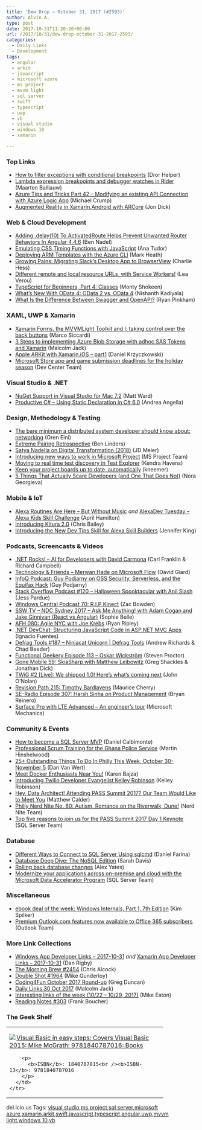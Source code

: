```yaml
---
title: 'Dew Drop – October 31, 2017 (#2593)'
author: Alvin A.
type: post
date: 2017-10-31T11:20:26+00:00
url: /2017/10/31/dew-drop-october-31-2017-2593/
categories:
  - Daily Links
  - Development
tags:
  - angular
  - arkit
  - javascript
  - microsoft azure
  - ms project
  - mvvm light
  - sql server
  - swift
  - typescript
  - uwp
  - vb
  - visual studio
  - windows 10
  - xamarin

---
```

### <a name="top"></a>Top Links

  * <a href="https://blog.oz-code.com/using-conditional-breakpoints-filter-exceptions-debugging/" target="_blank">How to filter exceptions with conditional breakpoints</a> (Dror Helper)
  * <a href="https://blog.jetbrains.com/dotnet/2017/10/30/lambda-expression-breakpoints-debugger-watches-rider/" target="_blank">Lambda expression breakpoints and debugger watches in Rider</a> (Maarten Balliauw)
  * <a href="https://www.michaelcrump.net/azure-tips-and-tricks42/" target="_blank">Azure Tips and Tricks Part 42 &#8211; Modifying an existing API Connection with Azure Logic App</a> (Michael Crump)
  * <a href="https://blog.xamarin.com/augmented-reality-xamarin-android-arcore/" target="_blank">Augmented Reality in Xamarin.Android with ARCore</a> (Jon Dick)



### <a name="web"></a>Web & Cloud Development

  * <a href="https://www.bennadel.com/blog/3362-adding-delay-10-to-activatedroute-helps-prevent-unwanted-router-behaviors-in-angular-4-4-6.htm" target="_blank">Adding .delay(10) To ActivatedRoute Helps Prevent Unwanted Router Behaviors In Angular 4.4.6</a> (Ben Nadel)
  * <a href="https://css-tricks.com/emulating-css-timing-functions-javascript/" target="_blank">Emulating CSS Timing Functions with JavaScript</a> (Ana Tudor)
  * <a href="http://markheath.net/post/deploying-arm-templates-azure-cli" target="_blank">Deploying ARM Templates with the Azure CLI</a> (Mark Heath)
  * <a href="https://slack.engineering/growing-pains-migrating-slacks-desktop-app-to-browserview-2759690d9c7b?source=rss----58820b6d8904---4" target="_blank">Growing Pains: Migrating Slack’s Desktop App to BrowserView</a> (Charlie Hess)
  * <a href="http://feedproxy.google.com/~r/leaverou/~3/U1rjxlVY03c/" target="_blank">Different remote and local resource URLs, with Service Workers!</a> (Lea Verou)
  * <a href="https://code.tutsplus.com/tutorials/typescript-for-beginners-part-4-classes--cms-29565" target="_blank">TypeScript for Beginners, Part 4: Classes</a> (Monty Shokeen)
  * <a href="https://dzone.com/articles/whats-new-with-odata-4-odata-2-vs-odata-4?utm_medium=feed&utm_source=feedpress.me&utm_campaign=Feed%3A+dzone%2Fbig-data" target="_blank">What&#8217;s New With OData 4: OData 2 vs. OData 4</a> (Nishanth Kadiyala)
  * <a href="https://swagger.io/difference-between-swagger-and-openapi/" target="_blank">What Is the Difference Between Swagger and OpenAPI?</a> (Ryan Pinkham)



### <a name="silverlight"></a>XAML, UWP & Xamarin

  * <a href="https://msicc.net/xamarin-forms-the-mvvmlight-toolkit-and-i-taking-control-over-the-back-buttons/" target="_blank">Xamarin Forms, the MVVMLight Toolkit and I: taking control over the back buttons</a> (Marco Siccardi)
  * <a href="http://feedproxy.google.com/~r/parsimonyjax/~3/lmm78dL_-bE/3-steps-to-implementing-azure-blob.html" target="_blank">3 Steps to implementing Azure Blob Storage with adhoc SAS Tokens and Xamarin</a> (Malcolm Jack)
  * <a href="https://mobileprogrammerblog.wordpress.com/2017/10/30/apple-arkit-with-xamarin-ios-part1/" target="_blank">Apple ARKit with Xamarin.iOS – part1</a> (Daniel Krzyczkowski)
  * <a href="http://blogs.windows.com/buildingapps/2017/10/30/microsoft-store-app-game-submission-deadlines-holiday-season/?WT.mc_id=DX_MVP4025064" target="_blank">Microsoft Store app and game submission deadlines for the holiday season</a> (Dev Center Team)



### <a name="dotnet"></a>Visual Studio & .NET

  * <a href="http://lastexitcode.com/blog/2017/10/28/NuGetSupportInVisualStudioMac7-2/" target="_blank">NuGet Support in Visual Studio for Mac 7.2</a> (Matt Ward)
  * <a href="https://www.productivecsharp.com/2017/10/using-static-declaration-csharp-6/" target="_blank">Productive C# – Using Static Declaration in C# 6.0</a> (Andrea Angella)



### <a name="design"></a>Design, Methodology & Testing

  * <a href="http://feedproxy.google.com/~r/AyendeRahien/~3/i2-bbJCVk_Y/the-bare-minimum-a-distributed-system-developer-should-know-about-networking" target="_blank">The bare minimum a distributed system developer should know about: networking</a> (Oren Eini)
  * <a href="https://www.benlinders.com/2017/extreme-pairing-retrospective/" target="_blank">Extreme Pairing Retrospective</a> (Ben Linders)
  * <a href="http://feedproxy.google.com/~r/jmeier/~3/kagnM7DhfNc/" target="_blank">Satya Nadella on Digital Transformation (2018)</a> (JD Meier)
  * <a href="https://blogs.office.com/en-us/2017/10/30/introducing-new-ways-to-work-in-microsoft-project/" target="_blank">Introducing new ways to work in Microsoft Project</a> (MS Project Team)
  * <a href="https://blogs.msdn.microsoft.com/dotnet/2017/10/30/real-time-test-discovery/" target="_blank">Moving to real time test discovery in Test Explorer</a> (Kendra Havens)
  * <a href="https://github.com/blog/2458-keep-your-project-boards-up-to-date-automatically" target="_blank">Keep your project boards up to date, automatically</a> (kneemer)
  * <a href="https://developer.telerik.com/content-types/opinion/5-things-that-scare-developers/" target="_blank">5 Things That Actually Scare Developers (and One That Does Not)</a> (Nora Georgieva)



### <a name="mobile"></a>Mobile & IoT

  * <a href="https://lovemyecho.com/2017/10/30/alexa-routines-without-music/" target="_blank">Alexa Routines Are Here – But Without Music</a> _and_ <a href="https://lovemyecho.com/2017/10/30/alexadev-tuesday-alexa-kids-skill-challenge/" target="_blank">AlexaDev Tuesday – Alexa Kids Skill Challenge</a> (April Hamilton)
  * <a href="https://developer.ibm.com/swift/2017/10/30/kitura-20/" target="_blank">Introducing Kitura 2.0</a> (Chris Bailey)
  * <a href="https://developer.amazon.com/blogs/alexa/post/b348f481-6250-4cba-841b-7f6f07105613/introducing-the-new-dev-tips-skill-for-alexa-skill-builders" target="_blank">Introducing the New Dev Tips Skill for Alexa Skill Builders</a> (Jennifer King)



### <a name="podcasts"></a>Podcasts, Screencasts & Videos

  * <a href="http://www.dotnetrocks.com/default.aspx?ShowNum=1489" target="_blank">.NET Rocks! &#8211; AI for Developers with David Carmona</a> (Carl Franklin & Richard Campbell)
  * <a href="http://DavidGiard.com/2017/10/30/MerwanHadeOnMicrosoftFlow.aspx" target="_blank">Technology & Friends &#8211; Merwan Hade on Microsoft Flow</a> (David Giard)
  * <a href="http://www.infoq.com/podcasts/guy-podjarny?utm_campaign=infoq_content&utm_source=infoq&utm_medium=feed&utm_term=global" target="_blank">InfoQ Podcast: Guy Podjarny on OSS Security, Serverless, and the Equifax Hack</a> (Guy Podjarny)
  * <a href="https://stackoverflow.blog/2017/10/30/podcast-120-halloween-spooktacular-anil-slash/" target="_blank">Stack Overflow Podcast #120 – Halloween Spooktacular with Anil Slash</a> (Jess Pardue)
  * <a href="http://feedproxy.google.com/~r/wmexperts/~3/IBH6uVfmVnQ/windows-central-podcast-70" target="_blank">Windows Central Podcast 70: R.I.P Kinect</a> (Zac Bowden)
  * <a href="https://tv.ssw.com/7258/ndc-sydney-2017-ask-me-anything-with-adam-cogan-and-jake-ginnivan-react-vs-angular" target="_blank">SSW TV &#8211; NDC Sydney 2017 – Ask Me Anything! with Adam Cogan and Jake Ginnivan (React vs Angular)</a> (Sophie Belle)
  * <a href="https://ryanripley.com/afh-080-agile-nyc-joe-krebs/" target="_blank">AFH 080: Agile NYC with Joe Krebs</a> (Ryan Ripley)
  * <a href="https://www.telerik.com/blogs/net-devchat-structuring-javascript-code-in-aspnet-mvc-applications" target="_blank">.NET DevChat: Structuring JavaScript Code in ASP.NET MVC Apps</a> (Ignacio Fuentes)
  * <a href="https://channel9.msdn.com/Shows/Defrag-Tools/Defrag-Tools-187-Ninjacat-Unicorn?WT.mc_id=DX_MVP4025064" target="_blank">Defrag Tools #187 &#8211; Ninjacat Unicorn | Defrag Tools</a> (Andrew Richards & Chad Beeder)
  * <a href="https://www.functionalgeekery.com/episode-113-oskar-wickstrom/" target="_blank">Functional Geekery Episode 113 – Oskar Wickström</a> (Steven Proctor)
  * <a href="https://tracking.feedpress.it/link/8084/7245113" target="_blank">Gone Mobile 59: SkiaSharp with Matthew Leibowitz</a> (Greg Shackles & Jonathan Dick)
  * <a href="https://dev.ghost.org/twig-2/" target="_blank">TWiG #2 [Live]: We shipped 1.0! Here&#8217;s what&#8217;s coming next</a> (John O&#8217;Nolan)
  * <a href="http://revisionpath.simplecast.fm/timothy-bardlavens" target="_blank">Revision Path 215: Timothy Bardlavens</a> (Maurice Cherry)
  * <a href="http://feedproxy.google.com/~r/se-radio/~3/I6yo__DF8nU/" target="_blank">SE-Radio Episode 307: Harsh Sinha on Product Management</a> (Bryan Reinero)
  * <a href="http://www.youtube.com/watch?v=X8Z91UjM9PM" target="_blank">Surface Pro with LTE Advanced &#8211; An engineer&#8217;s tour</a> (Microsoft Mechanics)



### <a name="events"></a>Community & Events

  * <a href="http://feedproxy.google.com/~r/MSSQLTips-LatestSqlServerTips/~3/QtX2XwK65Kc/tip.asp" target="_blank">How to become a SQL Server MVP</a> (Daniel Calbimonte)
  * <a href="https://nkdagility.com/professional-scrum-training-ghana-police-service/" target="_blank">Professional Scrum Training for the Ghana Police Service</a> (Martin Hinshelwood)
  * <a href="http://www.uwishunu.com/2017/10/25-outstanding-things-philly-week-october-30-november-5/" target="_blank">25+ Outstanding Things To Do In Philly This Week, October 30-November 5</a> (Dan Van Wert)
  * <a href="https://blog.docker.com/2017/10/docker-community-leaders-meetup/" target="_blank">Meet Docker Enthusiasts Near You!</a> (Karen Bajza)
  * <a href="https://twilioinc.wpengine.com/2017/10/introducing-twilio-developer-evangelist-kelley-robinson.html" target="_blank">Introducing Twilio Developer Evangelist Kelley Robinson</a> (Kelley Robinson)
  * <a href="https://borntolearn.mslearn.net/b/weblog/posts/hey-data-architect-attending-pass-summit-2017-our-team-would-like-to-meet-you" target="_blank">Hey, Data Architect! Attending PASS Summit 2017? Our Team Would Like to Meet You</a> (Matthew Calder)
  * <a href="https://philadelphia.nerdnite.com/2017/10/30/nerd-nite-no-80-autism-romance-on-the-riverwalk-dune/" target="_blank">Philly Nerd Nite No. 80: Autism, Romance on the Riverwalk, Dune!</a> (Nerd Nite Team)
  * <a href="https://blogs.technet.microsoft.com/dataplatforminsider/2017/10/30/top-five-reasons-to-join-us-for-the-pass-summit-2017-day-1-keynote/" target="_blank">Top five reasons to join us for the PASS Summit 2017 Day 1 Keynote</a> (SQL Server Team)



### <a name="sql"></a>Database

  * <a href="http://feedproxy.google.com/~r/MSSQLTips-LatestSqlServerTips/~3/l3YNooAaoYs/tip.asp" target="_blank">Different Ways to Connect to SQL Server Using sqlcmd</a> (Daniel Farina)
  * <a href="https://dzone.com/articles/database-deep-dive-the-nosql-edition?utm_medium=feed&utm_source=feedpress.me&utm_campaign=Feed%3A+dzone%2Fdatabase" target="_blank">Database Deep Dive: The NoSQL Edition</a> (Sarah Davis)
  * <a href="http://workingwithdevs.com/rolling-back-database-changes/" target="_blank">Rolling back database changes</a> (Alex Yates)
  * <a href="https://blogs.technet.microsoft.com/dataplatforminsider/2017/10/30/modernize-your-applications-across-on-premise-and-cloud-with-the-microsoft-data-accelerator-program/" target="_blank">Modernize your applications across on-premise and cloud with the Microsoft Data Accelerator Program</a> (SQL Server Team)



### <a name="misc"></a>Miscellaneous

  * <a href="https://blogs.msdn.microsoft.com/microsoft_press/2017/10/30/ebook-deal-of-the-week-windows-internals-part-1-7th-edition/" target="_blank">ebook deal of the week: Windows Internals, Part 1, 7th Edition</a> (Kim Spilker)
  * <a href="https://blogs.office.com/en-us/2017/10/30/premium-outlook-com-features-now-available-to-office-365-subscribers/" target="_blank">Premium Outlook.com features now available to Office 365 subscribers</a> (Outlook Team)



### <a name="links"></a>More Link Collections

  * <a href="https://www.windowsappdev.com/2017/10/windows-app-developer-links-2017-10-31/" target="_blank">Windows App Developer Links &#8211; 2017-10-31</a> _and_ <a href="https://www.allaboutxamarin.com/2017/10/xamarin-app-developer-links-2017-10-31/" target="_blank">Xamarin App Developer Links &#8211; 2017-10-31</a> (Dan Rigby)
  * <a href="http://feedproxy.google.com/~r/ReflectivePerspective/~3/7eRc9LAcer8/" target="_blank">The Morning Brew #2454</a> (Chris Alcock)
  * <a href="https://afreshcup.com/home/2017/10/31/double-shot-1964.html" target="_blank">Double Shot #1964</a> (Mike Gunderloy)
  * <a href="https://channel9.msdn.com/coding4fun/blog/Coding4Fun-October-2017-Round-up?WT.mc_id=DX_MVP4025064" target="_blank">Coding4Fun October 2017 Round-up</a> (Greg Duncan)
  * <a href="http://feedproxy.google.com/~r/parsimonyjax/~3/csR5G_kSKak/daily-links-30-oct-2017.html" target="_blank">Daily Links 30 Oct 2017</a> (Malcolm Jack)
  * <a href="https://samestuffdifferentday.com/2017/10/30/interesting-links-of-the-week-1022-1029-2017/" target="_blank">Interesting links of the week (10/22 – 10/29, 2017)</a> (Mike Eaton)
  * <a href="http://www.frankysnotes.com/2017/10/reading-notes-303.html" target="_blank">Reading Notes #303</a> (Frank Boucher)



### <a name="shelf"></a>The Geek Shelf

<div class="wlWriterEditableSmartContent" id="scid:7dc1bd33-94bd-46fd-a20b-0131235bcd47:bb03e7f9-d543-4e19-8c19-de816b21cc2d" style="margin: 0px; padding: 0px; float: none; display: inline;">
  <table cellspacing="0" cellpadding="2" width="400" border="0" unselectable="on">
    <tr>
      <td valign="top" width="400">
        <p>
          <a title="Visual Basic in easy steps: Covers Visual Basic 2015: Mike McGrath: 9781840787016: Books" href="http://www.amazon.com/exec/obidos/ASIN/1840787015/amavin-20"><img data-recalc-dims="1" decoding="async" src="https://i0.wp.com/images-na.ssl-images-amazon.com/images/I/51HAfwFDUJL._AC_US218_.jpg?w=660&#038;ssl=1" border="0" align="left" style="float:left" />Visual Basic in easy steps: Covers Visual Basic 2015: Mike McGrath: 9781840787016: Books</a>
        </p>
        
        <p>
          <b>ISBN</b>: 1840787015<br /><b>ISBN-13</b>: 9781840787016
        </p>
      </td>
    </tr>
  </table>
</div>



<div class="wlWriterEditableSmartContent" id="scid:77ECF5F8-D252-44F5-B4EB-D463C5396A79:0a2fba53-d583-410a-b461-12e5d2172b6f" style="margin: 0px; padding: 0px; float: none; display: inline;">
  del.icio.us Tags: <a href="http://del.icio.us/popular/visual+studio" rel="tag">visual studio</a>,<a href="http://del.icio.us/popular/ms+project" rel="tag">ms project</a>,<a href="http://del.icio.us/popular/sql+server" rel="tag">sql server</a>,<a href="http://del.icio.us/popular/microsoft+azure" rel="tag">microsoft azure</a>,<a href="http://del.icio.us/popular/xamarin" rel="tag">xamarin</a>,<a href="http://del.icio.us/popular/arkit" rel="tag">arkit</a>,<a href="http://del.icio.us/popular/swift" rel="tag">swift</a>,<a href="http://del.icio.us/popular/javascript" rel="tag">javascript</a>,<a href="http://del.icio.us/popular/typescript" rel="tag">typescript</a>,<a href="http://del.icio.us/popular/angular" rel="tag">angular</a>,<a href="http://del.icio.us/popular/uwp" rel="tag">uwp</a>,<a href="http://del.icio.us/popular/mvvm+light" rel="tag">mvvm light</a>,<a href="http://del.icio.us/popular/windows+10" rel="tag">windows 10</a>,<a href="http://del.icio.us/popular/vb" rel="tag">vb</a>
</div>